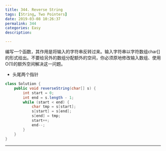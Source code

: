 ```yaml
---
title: 344. Reverse String
tags: [String, Two Pointers]
date: 2019-03-08 10:26:37
permalink: 344
categories: Easy
description: 

---
```

<p class="description">编写一个函数，其作用是将输入的字符串反转过来。输入字符串以字符数组char[]的形式给出。不要给另外的数组分配额外的空间，你必须原地修改输入数组、使用O(1)的额外空间解决这一问题。</p>



<!-- more -->

- 头尾两个指针

```java 344. 反转字符串
class Solution {
    public void reverseString(char[] s) {
        int start = 0;
        int end = s.length - 1;
        while (start < end) {
            char tmp = s[start];
            s[start] = s[end];
            s[end] = tmp;
            start++;
            end--;
        }
    }
}

```


<hr />